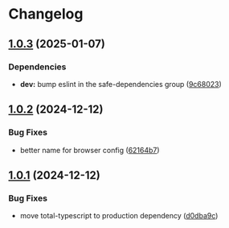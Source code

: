 # Changelog

## [1.0.3](https://github.com/agrc/tsconfigs/compare/v1.0.2...v1.0.3) (2025-01-07)


### Dependencies

* **dev:** bump eslint in the safe-dependencies group ([9c68023](https://github.com/agrc/tsconfigs/commit/9c680232359adcee475c1690296fd04b784e19ac))

## [1.0.2](https://github.com/agrc/tsconfigs/compare/v1.0.1...v1.0.2) (2024-12-12)


### Bug Fixes

* better name for browser config ([62164b7](https://github.com/agrc/tsconfigs/commit/62164b745b34fa5a531aa47c33901aed68d66ae4))

## [1.0.1](https://github.com/agrc/tsconfigs/compare/v1.0.0...v1.0.1) (2024-12-12)


### Bug Fixes

* move total-typescript to production dependency ([d0dba9c](https://github.com/agrc/tsconfigs/commit/d0dba9c59acb8c00aaa47265f9d311718bcd738d))
